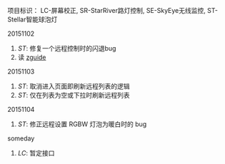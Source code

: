 项目标识： LC-屏幕校正, SR-StarRiver路灯控制, SE-SkyEye无线监控, ST-Stellar智能球泡灯

20151102

1. *ST*: 修复一个远程控制时的闪退bug
2. 读 [zguide](zguide.zeromq.org)

20151103

1. *ST*: 取消进入页面即刷新远程列表的逻辑
2. *ST*: 仅在列表为空或下拉时刷新远程列表

20151104

1. *ST*: 修正远程设置 RGBW 灯泡为暖白时的 bug

someday

1. *LC*: 暂定接口

[//]: # (comment)
